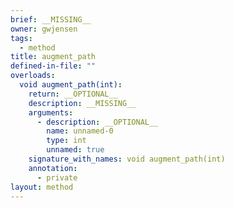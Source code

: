 ```yaml
---
brief: __MISSING__
owner: gwjensen
tags:
  - method
title: augment_path
defined-in-file: ""
overloads:
  void augment_path(int):
    return: __OPTIONAL__
    description: __MISSING__
    arguments:
      - description: __OPTIONAL__
        name: unnamed-0
        type: int
        unnamed: true
    signature_with_names: void augment_path(int)
    annotation:
      - private
layout: method
---
```

